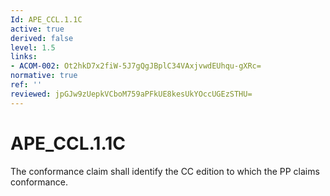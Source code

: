 ```yaml
---
Id: APE_CCL.1.1C
active: true
derived: false
level: 1.5
links:
- ACOM-002: Ot2hkD7x2fiW-5J7gQgJBplC34VAxjvwdEUhqu-gXRc=
normative: true
ref: ''
reviewed: jpGJw9zUepkVCboM759aPFkUE8kesUkYOccUGEzSTHU=
---
```


# APE_CCL.1.1C

The conformance claim shall identify the CC edition to which the PP claims conformance.